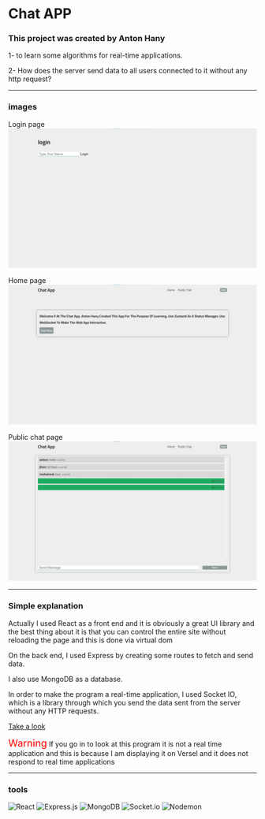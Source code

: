 # Chat APP

### This project was created by Anton Hany

1- to learn some algorithms for real-time applications.

2- How does the server send data to all users connected to it without any http request?

---

### images

Login page 
![login page of app](./images/chatAppLogin.jpg)

Home page
![home page of app](./images/chatAppHome.jpg)

Public chat page
![public chat page of app](./images/chatAppchat.jpg)

---

### Simple explanation

Actually I used React as a front end and it is obviously a great UI library and the best thing about it is that you can control the entire site without reloading the page and this is done via virtual dom


On the back end, I used Express by creating some routes to fetch and send data.


I also use MongoDB as a database.


In order to make the program a real-time application, I used Socket IO, which is a library through which you send the data sent from the server without any HTTP requests.

[Take a look](https://chat-app-ten-eta-66.vercel.app/)

<span style="color: red;font-size:20px">Warning</span>
If you go in to look at this program it is not a real time application and this is because I am displaying it on Versel and it does not respond to real time applications

---
### tools

![React](https://img.shields.io/badge/react-%2320232a.svg?style=for-the-badge&logo=react&logoColor=%2361DAFB)
![Express.js](https://img.shields.io/badge/express.js-%23404d59.svg?style=for-the-badge&logo=express&logoColor=%2361DAFB)
![MongoDB](https://img.shields.io/badge/MongoDB-%234ea94b.svg?style=for-the-badge&logo=mongodb&logoColor=white)
![Socket.io](https://img.shields.io/badge/Socket.io-black?style=for-the-badge&logo=socket.io&badgeColor=010101)
![Nodemon](https://img.shields.io/badge/NODEMON-%23323330.svg?style=for-the-badge&logo=nodemon&logoColor=%BBDEAD)